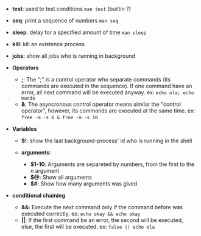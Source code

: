 * **test**: used to test conditions `man test` (builtin ?)
* **seq**: print a sequence of numbers `man seq`
* **sleep**: delay for a specified amount of time `man sleep`
* **kill**: kill an existence process
* **jobs**: show all jobs who is running in background

* **Operators**
    * **;**: The ";" is a control operator who separate commands (its commands are executed in the sequence). If one command have an error, all next command will be executed anyway. ex: `echo ola; echo mundo`
    * **&**: The asyncronous control operator means similar the "control operator", however, its commands are executed at the same time. ex: `free -m -s 6 & free -m -s 10`

* **Variables**
    * **$!**: show the last background-process' id who is running in the shell

    * **arguments**: 
        * **$1-10**: Arguments are separeted by numbers, from the first to the n argument
        * **$@**: Show all arguments
        * **$#**: Show how many arguments was gived

* **conditional chaining**
    * **&&**: Execute the next command only if the command before was executed correctly. ex: `echo okay && echo okay`
    * **||**: If the first command be an error, the second will be executed, else, the first will be executed. ex: `false || echo ola`


